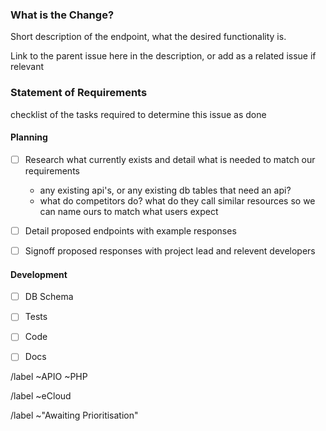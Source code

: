 <!--- THIS TEMPLATE IS TO BE USED FOR API ENDPOINTS -->

### What is the Change?

Short description of the endpoint, what the desired functionality is.

Link to the parent issue here in the description, or add as a related issue if relevant


### Statement of Requirements

checklist of the tasks required to determine this issue as done

#### Planning

- [ ] Research what currently exists and detail what is needed to match our requirements
    - any existing api's, or any existing db tables that need an api?
    - what do competitors do? what do they call similar resources so we can name ours to match what users expect
- [ ] Detail proposed endpoints with example responses
- [ ] Signoff proposed responses with project lead and relevent developers


#### Development

- [ ] DB Schema
- [ ] Tests
- [ ] Code
- [ ] Docs


<!--- Set Team label - Delete as appropriate -->
/label ~APIO ~PHP

<!--- set product or project labels if available  -->
/label ~eCloud

<!--- set issue status  -->
/label ~"Awaiting Prioritisation"
